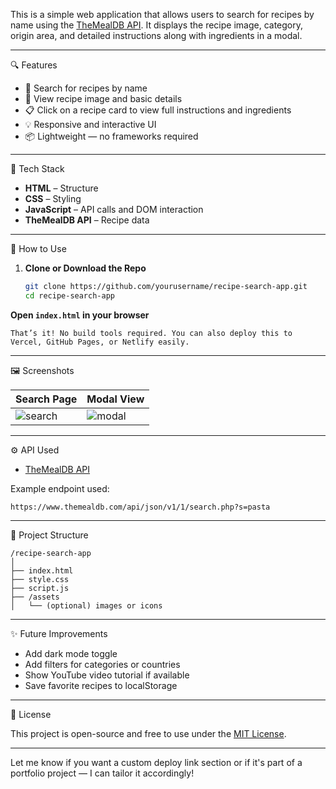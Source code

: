 
This is a simple web application that allows users to search for recipes by name using the [TheMealDB API](https://www.themealdb.com/). It displays the recipe image, category, origin area, and detailed instructions along with ingredients in a modal.

---

🔍 Features

- 🔎 Search for recipes by name  
- 📸 View recipe image and basic details  
- 📋 Click on a recipe card to view full instructions and ingredients  
- 💡 Responsive and interactive UI  
- 📦 Lightweight — no frameworks required  

---

 🧪 Tech Stack

- **HTML** – Structure  
- **CSS** – Styling  
- **JavaScript** – API calls and DOM interaction  
- **TheMealDB API** – Recipe data

---

🚀 How to Use

1. **Clone or Download the Repo**

    ```bash
    git clone https://github.com/yourusername/recipe-search-app.git
    cd recipe-search-app
    ```

 **Open `index.html` in your browser**

    That’s it! No build tools required. You can also deploy this to Vercel, GitHub Pages, or Netlify easily.

---

 🖼️ Screenshots

| Search Page | Modal View |
|-------------|------------|
| ![search](./assets/search.jpg) | ![modal](./assets/modal.jpg) |

---

 ⚙️ API Used

- [TheMealDB API](https://www.themealdb.com/api.php)

Example endpoint used:
```
https://www.themealdb.com/api/json/v1/1/search.php?s=pasta
```

---

📁 Project Structure

```
/recipe-search-app
│
├── index.html
├── style.css
├── script.js
├── /assets
│   └── (optional) images or icons
```

---

✨ Future Improvements

- Add dark mode toggle  
- Add filters for categories or countries  
- Show YouTube video tutorial if available  
- Save favorite recipes to localStorage  

---

📄 License

This project is open-source and free to use under the [MIT License](LICENSE).

---

Let me know if you want a custom deploy link section or if it's part of a portfolio project — I can tailor it accordingly!
